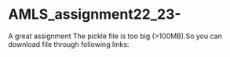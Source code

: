 # AMLS_assignment22_23-
A great assignment
The pickle file is too big (>100MB).So you can download file through following links:

